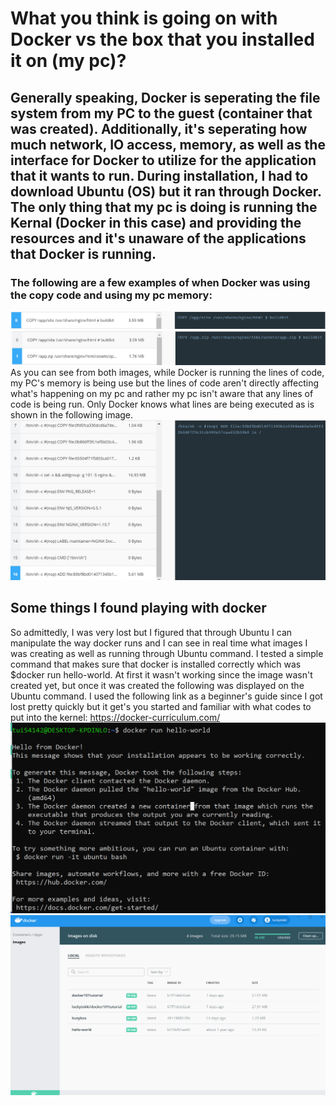 # What you think is going on with Docker vs the box that you installed it on (my pc)?
## Generally speaking, Docker is seperating the file system from my PC to the guest (container that was created). Additionally, it's seperating how much network, IO access, memory, as well as the interface for Docker to utilize for the application that it wants to run. During installation, I had to download Ubuntu (OS) but it ran through Docker. The only thing that my pc is doing is running the Kernal (Docker in this case) and providing the resources and it's unaware of the applications that Docker is running.

### The following are a few examples of when Docker was using the copy code and using my pc memory:
![Image of First Line of Docker Code](https://github.com/tui54142/CIS-4330/blob/main/Copy_P1.PNG)
![Image of Second Line of Docker Code](https://github.com/tui54142/CIS-4330/blob/main/Copy_P2.PNG)
As you can see from both images, while Docker is running the lines of code, my PC's memory is being use but the lines of code aren't directly affecting what's happening on my pc and rather my pc isn't aware that any lines of code is being run. Only Docker knows what lines are being executed as is shown in the following image.
![Image of Commands In Docker](https://github.com/tui54142/CIS-4330/blob/main/Last_Line.PNG)

## Some things I found playing with docker
So admittedly, I was very lost but I figured that through Ubuntu I can manipulate the way docker runs and I can see in real time what images I was creating as well as running through Ubuntu command. I tested a simple command that makes sure that docker is installed correctly which was $docker run hello-world. At first it wasn't working since the image wasn't created yet, but once it was created the following was displayed on the Ubuntu command.
I used the following link as a beginner's guide since I got lost pretty quickly but it get's you started and familiar with what codes to put into the kernel: https://docker-curriculum.com/
![Image of Commands Using Docker using Ubuntu](https://github.com/tui54142/CIS-4330/blob/main/docker_run_hello-world.PNG)
![Images in Docker](https://github.com/tui54142/CIS-4330/blob/main/images_docker.PNG)



